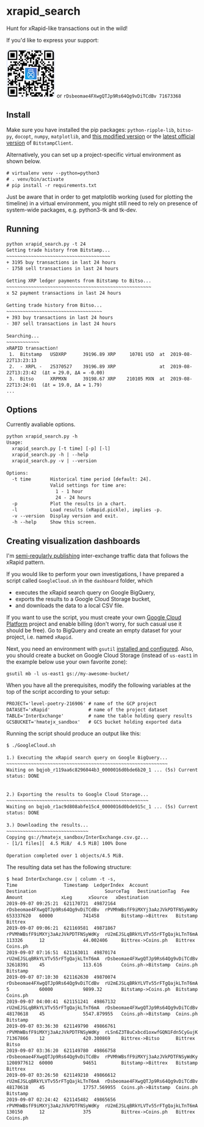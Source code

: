 # xrapid_search

Hunt for xRapid-like transactions out in the wild!

If you'd like to express your support:

![](img/xrptipbot.png) or `rDsbeomae4FXwgQTJp9Rs64Qg9vDiTCdBv 71673368`


## Install

Make sure you have installed the pip packages: `python-ripple-lib`, `bitso-py`, `docopt`, `numpy`, `matplotlib`, and [this modified version](https://github.com/hmatejx/bitstamp-python-client) or the [latest official version](https://github.com/kmadac/bitstamp-python-client) of `BitstampClient`.

Alternatively, you can set up a project-specific virtual environment as shown below.

```
# virtualenv venv --python=python3
# . venv/bin/activate
# pip install -r requirements.txt
```

Just be aware that in order to get matplotlib working (used for plotting the timeline) in a virtual environment, you might still need to rely on presence of system-wide packages, e.g. python3-tk and tk-dev.

## Running

```
python xrapid_search.py -t 24
Getting trade history from Bitstamp...
~~~~~~~~~~~~~~~~~~~~~~~~~~~~~~~~~~~~~~
+ 3195 buy transactions in last 24 hours
- 1758 sell transactions in last 24 hours

Getting XRP ledger payments from Bitstamp to Bitso...
~~~~~~~~~~~~~~~~~~~~~~~~~~~~~~~~~~~~~~~~~~~~~~~~~~~~~
x 52 payment transactions in last 24 hours

Getting trade history from Bitso...
~~~~~~~~~~~~~~~~~~~~~~~~~~~~~~~~~~~
+ 393 buy transactions in last 24 hours
- 307 sell transactions in last 24 hours

Searching...
~~~~~~~~~~~~
xRAPID transaction!
 1.  Bitstamp   USDXRP      39196.89 XRP     10701 USD  at  2019-08-22T13:23:13
 2.  - XRPL -   25370527    39196.89 XRP                at  2019-08-22T13:23:42  (Δt = 29.0, ΔA = -0.00)
 3.  Bitso      XRPMXN      39198.67 XRP    210105 MXN  at  2019-08-22T13:24:01  (Δt = 19.0, ΔA = 1.79)
...
```

## Options

Currently avaliable options.

```
python xrapid_search.py -h
Usage:
  xrapid_search.py [-t time] [-p] [-l]
  xrapid_search.py -h | --help
  xrapid_search.py -v | --version

Options:
  -t time       Historical time period [default: 24].
                Valid settings for time are:
                  1 - 1 hour
                  24 - 24 hours
  -p            Plot the results in a chart.
  -l            Load results (xRapid.pickle), implies -p.
  -v --version  Display version and exit.
  -h --help     Show this screen.
```


## Creating visualization dashboards

I'm [semi-regularly publishing](https://public.tableau.com/app/profile/hmatejx/viz/ODL_16196176638080/MainODLcorridorvolume) inter-exchange traffic data that follows the xRapid pattern.

If you would like to perform your own investigations, I have prepared a script called `GoogleCloud.sh` in the `dashboard` folder, which

- executes the xRapid search query on Google BigQuery,
- exports the results to a Google Cloud Storage bucket,
- and downloads the data to a local CSV file.

If you want to use the script, you must create your own [Google Cloud Platform](https://console.cloud.google.com/) project and enable billing (don't worry, for such casual use it should be free). Go to BigQuery and create an empty dataset for your project, i.e. named `xRapid`.

Next, you need an environment with `gsutil` [installed and configured](https://cloud.google.com/storage/docs/gsutil_install). 
Also, you should create a bucket on Google Cloud Storage (instead of `us-east1` in the example below use your own favorite zone):
```
gsutil mb -l us-east1 gs://my-awesome-bucket/
```


When you have all the prerequisites, modify the following variables at the top of the script according to your setup:

```
PROJECT='level-poetry-216906' # name of the GCP project
DATASET='xRapid'              # name of the project dataset
TABLE='InterExchange'         # name the table holding query results
GCSBUCKET='hmatejx_sandbox'   # GCS bucket holding exported data
```

Running the script should produce an output like this:

```
$ ./GoogleCloud.sh

1.) Executing the xRapid search query on Google BigQuery...
~~~~~~~~~~~~~~~~~~~~~~~~~~~~~~~~~~~~~~~~~~~~~~~~~~~~~~~~~~~
Waiting on bqjob_r119aa6c8296044b3_0000016d0bde6b20_1 ... (5s) Current status: DONE


2.) Exporting the results to Google Cloud Storage...
~~~~~~~~~~~~~~~~~~~~~~~~~~~~~~~~~~~~~~~~~~~~~~~~~~~~
Waiting on bqjob_r1ac9d808abfe15c4_0000016d0bde915c_1 ... (5s) Current status: DONE

3.) Downloading the results...
~~~~~~~~~~~~~~~~~~~~~~~~~~~~~~
Copying gs://hmatejx_sandbox/InterExchange.csv.gz...
- [1/1 files][  4.5 MiB/  4.5 MiB] 100% Done

Operation completed over 1 objects/4.5 MiB.
```

The resulting data set has the following structure:
```
$ head InterExchange.csv | column -t -s,
Time                 Timestamp  LedgerIndex  Account                             Destination                         SourceTag   DestinationTag  Fee           Amount              xLeg      xSource   xDestination
2019-09-07 09:25:21  621170721  49872164     rDsbeomae4FXwgQTJp9Rs64Qg9vDiTCdBv  rPVMhWBsfF9iMXYj3aAzJVkPDTFNSyWdKy  653337620   60000           741458        Bitstamp->Bittrex   Bitstamp  Bittrex
2019-09-07 09:06:21  621169581  49871867     rPVMhWBsfF9iMXYj3aAzJVkPDTFNSyWdKy  rU2mEJSLqBRkYLVTv55rFTgQajkLTnT6mA  113326      12              44.002406     Bittrex->Coins.ph   Bittrex   Coins.ph
2019-09-07 07:16:51  621163011  49870174     rU2mEJSLqBRkYLVTv55rFTgQajkLTnT6mA  rDsbeomae4FXwgQTJp9Rs64Qg9vDiTCdBv  32618391    45              113.616       Coins.ph->Bitstamp  Coins.ph  Bitstamp
2019-09-07 07:10:30  621162630  49870074     rDsbeomae4FXwgQTJp9Rs64Qg9vDiTCdBv  rU2mEJSLqBRkYLVTv55rFTgQajkLTnT6mA  5           60000           9899.32       Bitstamp->Coins.ph  Bitstamp  Coins.ph
2019-09-07 04:00:41  621151241  49867132     rU2mEJSLqBRkYLVTv55rFTgQajkLTnT6mA  rDsbeomae4FXwgQTJp9Rs64Qg9vDiTCdBv  48170618    45              5547.879955   Coins.ph->Bitstamp  Coins.ph  Bitstamp
2019-09-07 03:36:30  621149790  49866761     rPVMhWBsfF9iMXYj3aAzJVkPDTFNSyWdKy  rLSn6Z3T8uCxbcd1oxwfGQN1Fdn5CyGujK  71367866    12              420.300869    Bittrex->Bitso      Bittrex   Bitso
2019-09-07 03:36:20  621149780  49866758     rDsbeomae4FXwgQTJp9Rs64Qg9vDiTCdBv  rPVMhWBsfF9iMXYj3aAzJVkPDTFNSyWdKy  1208977612  60000           94651         Bitstamp->Bittrex   Bitstamp  Bittrex
2019-09-07 03:26:50  621149210  49866612     rU2mEJSLqBRkYLVTv55rFTgQajkLTnT6mA  rDsbeomae4FXwgQTJp9Rs64Qg9vDiTCdBv  48170618    45              17757.569955  Coins.ph->Bitstamp  Coins.ph  Bitstamp
2019-09-07 02:24:42  621145482  49865656     rPVMhWBsfF9iMXYj3aAzJVkPDTFNSyWdKy  rU2mEJSLqBRkYLVTv55rFTgQajkLTnT6mA  130150      12              375           Bittrex->Coins.ph   Bittrex   Coins.ph
```
